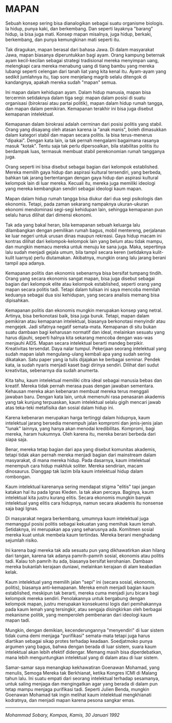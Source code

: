 MAPAN
=====

Sebuah  konsep  sering  bisa  dianalogikan   sebagai   suatu
organisme  biologis.  Ia  hidup, punya kaki, dan berkembang.
Dan seperti layaknya "barang"  hidup,  ia  bisa  juga  mati.
Konsep  mapan misalnya, juga hidup, berkaki, berkembang, dan
punya kemungkinan mati seperti itu.
 
Tak diragukan, mapan berasal  dari  bahasa  Jawa.  Di  dalam
masyarakat  Jawa,  mapan  biasanya  diperuntukkan bagi ayam.
Orang kampung beternak ayam kecil-kecilan  sebagai  strategi
tradisional  mereka  menyimpan  uang, melengkapi cara mereka
menabung uang di tiang bambu  yang  mereka  lubangi  seperti
celengan dari tanah liat yang kita kenal itu. Ayam-ayam yang
sedikit jumlahnya itu, tiap  sore  menjelang  magrib  selalu
ditengok di kandangnya, apakah mereka sudah "mapan" semua.
 
Ini  mapan  dalam kehidupan ayam. Dalam hidup manusia, mapan
bisa tercermin  setidaknya  dalam  tiga  segi:  mapan  dalam
posisi  di suatu organisasi (birokrasi atau partai politik),
mapan dalam hidup rumah tangga, dan mapan  dalam  pemikiran.
Kemapanan   terakhir   ini   bisa   juga  disebut  kemapanan
intelektual.
 
Kemapanan  dalam  birokrasi  adalah  cerminan  dari   posisi
politis  yang stabil. Orang yang disayang oleh atasan karena
ia "anak manis", boleh dimasukkan dalam kategori stabil  dan
mapan  secara  politis.  Ia  bisa  terus-menerus  "dipakai".
Dengan kata lain, ia tak pernah mengalami bagaimana  rasanya
masuk  "kotak".  Tentu  saja  tak  perlu  dipersoalkan, bila
stabilitas politis  itu  berdampak  luas,  termasuk  membuat
stabil perekonomian rumah tangganya juga.
 
Orang  seperti ini bisa disebut sebagai bagian dari kelompok
established. Mereka memilih gaya hidup dan aspirasi kultural
tersendiri,  yang  berbeda,  bahkan  tak jarang bertentangan
dengan gaya hidup dan aspirasi  kultural  kelompok  lain  di
luar mereka. Kecuali itu, mereka juga memiliki ideologi yang
mereka kembangkan sendiri sebagai ideologi kaum mapan.
 
Mapan dalam hidup rumah tangga bisa  diukur  dari  dua  segi
psikologis   dan   ekonomis.  Tetapi,  pada  zaman  sekarang
nampaknya  ukuran-ukuran   ekonomi   mendominasi   segi-segi
kehidupan  lain, sehingga kemapanan pun selalu harus dilihat
dari dimensi ekonomi.
 
Tak ada yang bakal heran,  bila  kemapanan  sebuah  keluarga
lalu   dilambangkan  dengan  pemilikan  rumah  bagus,  mobil
mentereng, perjalanan ke  luar  negeri  untuk  urusan  dinas
maupun  rekreasi.  Gaya hidup macam ini kontras dilihat dari
kelompok-kelompok lain yang  belum  atau  tidak  mampu,  dan
mungkin  memacu  mereka  untuk  menuju  ke  sana juga. Maka,
sepertinya lalu  sudah  menjadi  gejala  umum,  bila  tampil
secara   keren   (setidaknya   kulit-kulit   luarnya)  perlu
diutamakan. Akibatnya,  mungkin  orang  lalu  jarang  berani
tampil apa adanya.
 
Kemapanan  politis  dan  ekonomis  sebenarnya  bisa bersifat
tumpang tindih. Orang yang  secara  ekonomis  sangat  mapan,
bisa  juga  disebut  sebagai bagian dari kelompok elite atau
kelompok  established,  seperti  orang  yang  mapan   secara
politis  tadi. Tetapi dalam tulisan ini saya mencoba memilah
keduanya sebagai dua sisi kehidupan,  yang  secara  analisis
memang bisa dipisahkan.
 
Kemapanan politis dan ekonomis mungkin merupakan konsep yang
netral. Artinya, bisa berkonotasi  baik,  bisa  juga  buruk.
Tetapi,  mapan  dalam  pemikiran atau kemapanan intelektual,
biasanya berkonotasi menyindir atau mengejek. Jadi  sifatnya
negatif  semata-mata.  Kemapanan di situ bukan suatu dambaan
bagi keharusan normatif dan ideal,  melainkan  sesuatu  yang
harus  dijauhi,  seperti halnya kita sekarang mencoba dengan
was-was menjauhi  AIDS.  Mapan  secara  intelektual  berarti
mandeg  berpikir.  Kreativitas tersendat. Daya nalar tumpul.
Pekerjaan  seorang  intelektual  yang  sudah   mapan   ialah
mengulang-ulang  kembali  apa  yang  sudah sering dikatakan.
Satu paper yang ia  tulis  dijajakan  ke  berbagai  seminar.
Pendek  kata,  ia  sudah  nyaris  menjadi kaset bagi dirinya
sendiri. Dilihat  dari  sudut  kreativitas,  sebenarnya  dia
sudah anumerta.
 
Kita  tahu,  kaum  intelektual  memiliki citra ideal sebagai
manusia bebas dan kreatif. Mereka tidak pernah  merasa  puas
dengan  jawaban  sementara.  Kehausan  mereka akan kebenaran
membuat mereka terus  menggali  jawaban  baru.  Dengan  kata
lain,  untuk  memenuhi  rasa  penasaran  akademis  yang  tak
kunjung terpuaskan, kaum intelektual  selalu  gigih  mencari
jawab atas teka-teki metafisika dan sosial dalam hidup ini.
 
Karena  kebenaran  merupakan harga tertinggi dalam hidupnya,
kaum intelektual jarang bersedia menempuh jalan kompromi dan
jenis-jenis  jalan  "lunak" lainnya, yang hanya akan menodai
kredibilitas. Kompromi, bagi mereka,  haram  hukumnya.  Oleh
karena itu, mereka berani berbeda dari siapa saja.
 
Benar,  mereka  tetap bagian dari apa yang disebut komunitas
akademis, tetapi tidak akan  pernah  mereka  menjadi  bagian
dari mainstream dalam masyarakat, di mana mereka hidup. Pada
dasarnya,  kaum  intelektual  menempuh  cara  hidup  makhluk
soliter.  Mereka  sendirian,  macam dinosaurus. Dianggap tak
lazim bila kaum intelektual hidup dalam rombongan.
 
Kaum intelektual karenanya sering mendapat  stigma  "elitis"
tapi  jangan  katakan hal itu pada Ignas Kleden. Ia tak akan
percaya.  Baginya,  kaum  intelektual  kita  justru   kurang
elitis.  Secara  ekonomis  mungkin  banyak  intelektual yang
elitis cara hidupnya, namun  secara  akademis  itu  nonsense
saja bagi Ignas.
 
Di  masyarakat  negara  berkembang, umumnya kaum intelektual
juga memanggul posisi politis sebagai kekuatan yang  memihak
kaum  lemah.  Setidaknya,  ini merupakan apa yang seharusnya
ada.  Komitmen  sosial  mereka  kuat  untuk   membela   kaum
tertindas. Mereka berani menghadang sejumlah risiko.
 
Ini   karena   bagi   mereka   tak   ada  sesuatu  pun  yang
dikhawatirkan akan hilang dari  tangan,  karena  tak  adanya
pamrih-pamrih  sosial, ekonomis atau politis tadi. Kalau toh
pamrih itu ada, biasanya bersifat kerohanian. Dambaan mereka
bukanlah   kerajaan  duniawi,  melainkan  kerajaan  di  alam
keabadian kelak.
 
Kaum intelektual  yang  memilih  jalan  "sepi"  ini  (secara
sosial,  ekonomis, politis), biasanya anti-kemapanan. Mereka
emoh menjadi bagian kaum established, meskipun tak  berarti,
mereka   cuma  menjadi  juru  bicara  bagi  kelompok  mereka
sendiri. Penolakannya untuk bergabung dengan kelompok mapan,
justru  merupakan  konsekuensi  logis dari pemihakannya pada
kaum lemah yang tersingkir, atau sengaja  disingkirkan  oleh
berbagai  mekanisme politik, yang memperoleh pembenaran dari
ideologi kaum mapan tadi.
 
Mungkin, dengan demikian, kecenderungannya  "menyendiri"  di
luar sistem tidak cuma demi menjaga "purifikasi" semata-mata
tetapi juga harus diartikan sebagai  sikap  protes  terhadap
keadaan.  Soedjatmoko punya argumen yang bagus, bahwa dengan
berada di luar sistem, suara  kaum  intelektual  akan  lebih
efektif  didengar.  Memang  masih  bisa  diperdebatkan, mana
lebih menguntungkan intelektual yang di dalam atau  di  luar
sistem.
 
Samar-samar  saya  menangkap  kekhawatiran Goenawan Mohamad,
yang menulis, Semoga Mereka tak Berkhianat,  ketika  Kongres
ICMI  di  Malang  tahun  lalu. Ini suatu empati dari seorang
intelektual terhadap sesamanya,  untuk  saling  menjaga  dan
mengingatkan  agar  yang  berada  di  dalam  pun tetap mampu
menjaga  purifikasi  tadi.  Seperti  Julien  Benda,  mungkin
Goenawan   Mohamad   tak   ingin  melihat  kaum  intelektual
mengkhianati kodratnya,  dan  menjadi  mapan  karena  pesona
sangkar emas.
 
---------------
*Mohammad Sobary, Kompas, Kamis, 30 Januari 1992*
